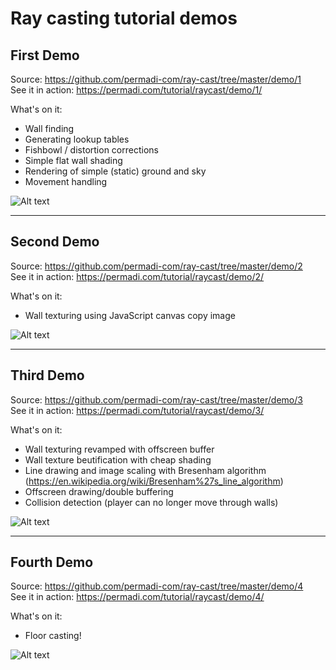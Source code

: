 # Ray casting tutorial demos

## First Demo
Source: https://github.com/permadi-com/ray-cast/tree/master/demo/1
<br>See it in action: https://permadi.com/tutorial/raycast/demo/1/

What's on it:
* Wall finding
* Generating lookup tables
* Fishbowl / distortion corrections
* Simple flat wall shading
* Rendering of simple (static) ground and sky
* Movement handling

![Alt text](https://github.com/permadi-com/ray-cast/blob/master/demo1.png?raw=true "Demo Preview 1")
___
## Second Demo
Source: https://github.com/permadi-com/ray-cast/tree/master/demo/2
<br>See it in action: https://permadi.com/tutorial/raycast/demo/2/

What's on it:
* Wall texturing using JavaScript canvas copy image

![Alt text](https://github.com/permadi-com/ray-cast/blob/master/demo2.png?raw=true "Demo Preview 2")
___
## Third Demo
Source: https://github.com/permadi-com/ray-cast/tree/master/demo/3
<br>See it in action: https://permadi.com/tutorial/raycast/demo/3/

What's on it:
* Wall texturing revamped with offscreen buffer
* Wall texture beutification with cheap shading
* Line drawing and image scaling with Bresenham algorithm (https://en.wikipedia.org/wiki/Bresenham%27s_line_algorithm)
* Offscreen drawing/double buffering
* Collision detection (player can no longer move through walls)

![Alt text](https://github.com/permadi-com/ray-cast/blob/master/demo3.png?raw=true "Demo Preview 3")

___
## Fourth Demo
Source: https://github.com/permadi-com/ray-cast/tree/master/demo/4
<br>See it in action: https://permadi.com/tutorial/raycast/demo/4/

What's on it:
* Floor casting!

![Alt text](https://github.com/permadi-com/ray-cast/blob/master/demo4.png?raw=true "Demo Preview 4")

